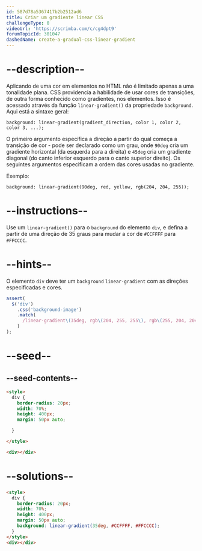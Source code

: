 ```yaml
---
id: 587d78a5367417b2b2512ad6
title: Criar um gradiente linear CSS
challengeType: 0
videoUrl: 'https://scrimba.com/c/cg4dpt9'
forumTopicId: 301047
dashedName: create-a-gradual-css-linear-gradient
---
```


# --description--

Aplicando de uma cor em elementos no HTML não é limitado apenas a uma tonalidade plana. CSS providencia a habilidade de usar cores de transições, de outra forma conhecido como gradientes, nos elementos. Isso é acessado através da função `linear-gradient()` da propriedade `background`. Aqui está a sintaxe geral:

`background: linear-gradient(gradient_direction, color 1, color 2, color 3, ...);`

O primeiro argumento especifica a direção a partir do qual começa a transição de cor - pode ser declarado como um grau, onde `90deg` cria um gradiente horizontal (da esquerda para a direita) e `45deg` cria um gradiente diagonal (do canto inferior esquerdo para o canto superior direito). Os seguintes argumentos especificam a ordem das cores usadas no gradiente.

Exemplo:

`background: linear-gradient(90deg, red, yellow, rgb(204, 204, 255));`

# --instructions--

Use um `linear-gradient()` para o `background` do elemento `div`, e defina a partir de uma direção de 35 graus para mudar a cor de `#CCFFFF` para `#FFCCCC`.

# --hints--

O elemento `div` deve ter um `background` `linear-gradient` com as direções especificadas e cores.

```js
assert(
  $('div')
    .css('background-image')
    .match(
      /linear-gradient\(35deg, rgb\(204, 255, 255\), rgb\(255, 204, 204\)\)/gi
    )
);
```

# --seed--

## --seed-contents--

```html
<style>
  div {
    border-radius: 20px;
    width: 70%;
    height: 400px;
    margin: 50px auto;

  }

</style>

<div></div>
```

# --solutions--

```html
<style>
  div {
    border-radius: 20px;
    width: 70%;
    height: 400px;
    margin: 50px auto;
    background: linear-gradient(35deg, #CCFFFF, #FFCCCC);
  }
</style>
<div></div>
```
